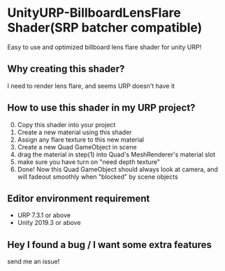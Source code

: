 # UnityURP-BillboardLensFlare Shader(SRP batcher compatible)
Easy to use and optimized billboard lens flare shader for unity URP!

Why creating this shader?
-------------------
I need to render lens flare, and seems URP doesn't have it

How to use this shader in my URP project?
-------------------
 0. Copy this shader into your project
 1. Create a new material using this shader
 2. Assign any flare texture to this new material
 3. Create a new Quad GameObject in scene
 4. drag the material in step(1) into Quad's MeshRenderer's material slot
 5. make sure you have turn on "need depth texture"
 5. Done! Now this Quad GameObject should always look at camera, and will fadeout smoothly when "blocked" by scene objects
 
Editor environment requirement
-----------------------
- URP 7.3.1 or above
- Unity 2019.3 or above

Hey I found a bug / I want some extra features
-----------------------
send me an issue!
